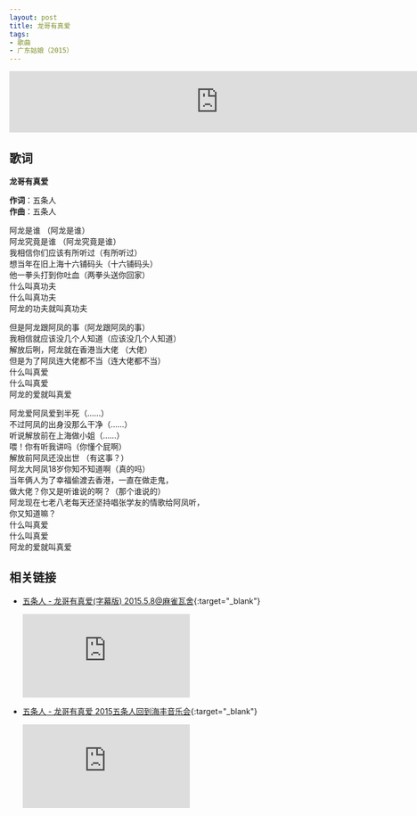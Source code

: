 ```yaml
---
layout: post
title: 龙哥有真爱
tags:
- 歌曲
- 广东姑娘（2015）
---
```


<iframe frameborder="no" border="0" marginwidth="0" marginheight="0" width="750" height="110" loading="lazy" sandbox="allow-popups allow-scripts allow-same-origin" src="https://www.xiami.com/webapp/embed-player?autoPlay=1&id=1774044666"></iframe>

## 歌词

**龙哥有真爱**

**作词**：五条人  
**作曲**：五条人

阿龙是谁 （阿龙是谁）  
阿龙究竟是谁 （阿龙究竟是谁）  
我相信你们应该有所听过（有所听过）  
想当年在旧上海十六铺码头（十六铺码头）  
他一拳头打到你吐血（两拳头送你回家）  
什么叫真功夫  
什么叫真功夫  
阿龙的功夫就叫真功夫

但是阿龙跟阿凤的事（阿龙跟阿凤的事）  
我相信就应该没几个人知道（应该没几个人知道）  
解放后咧，阿龙就在香港当大佬 （大佬）  
但是为了阿凤连大佬都不当（连大佬都不当）  
什么叫真爱  
什么叫真爱  
阿龙的爱就叫真爱

阿龙爱阿凤爱到半死（……）  
不过阿凤的出身没那么干净（……）  
听说解放前在上海做小姐（……）  
喂！你有听我讲吗（你懂个屁啊）  
解放前阿凤还没出世 （有这事？）  
阿龙大阿凤18岁你知不知道啊（真的吗）  
当年俩人为了幸福偷渡去香港，一直在做走鬼，  
做大佬？你又是听谁说的啊？（那个谁说的）  
阿龙现在七老八老每天还坚持唱张学友的情歌给阿凤听，  
你又知道嘛？  
什么叫真爱  
什么叫真爱  
阿龙的爱就叫真爱

## 相关链接

- [五条人 - 龙哥有真爱(字幕版) 2015.5.8@麻雀瓦舍](https://v.youku.com/v_show/id_XMTM2MzY5ODA4NA==.html){:target="_blank"}

  <div class="iframe-container"><iframe class="responsive-iframe" src='https://player.youku.com/embed/XOTUyMzMxNzgw' frameborder="no" allowfullscreen="true"></iframe></div>

- [五条人 - 龙哥有真爱 2015五条人回到海丰音乐会](https://v.qq.com/x/page/e0150nkmbar.html){:target="_blank"}

  <div class="iframe-container"><iframe class="responsive-iframe" src='https://v.qq.com/txp/iframe/player.html?vid=e0150nkmbar' frameborder="no" allowfullscreen="true"></iframe></div>
